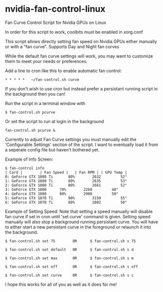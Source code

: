 # nvidia-fan-control-linux
Fan Curve Control Script for Nvidia GPUs on Linux

In order for this script to work, coolbits must be enabled in xorg.conf

This script allows directly setting fan speed on Nvidia GPUs either manually or with a "fan curve".
Supports Day and Night fan curves

While the default fan curve settings will work, you may want to customize them to meet your needs or
preferences.

Add a line to cron like this to enable automatic fan control:

```
* * * * *	~/fan-control.sh curve
```

If you don't wish to use cron but instead prefer a persistant running script in the background then you can!

Run the script in a terminal window with
```
$ fan-control.sh pcurve
```

Or set the script to run at login in the background
```
fan-control.sh pcurve &
```

Currently to adjust Fan Curve settings you must manually edit the 'Configurable Settings' section of the script. 
I want to eventually load it from a seperate config file but haven't bothered yet.

Example of Info Screen:

```
$ fan-control info
| Card |		| Fan Speed |	| Fan RPM |	| GPU Temp |
0: GeForce GTX 1080 Ti	     80%	    2632	     52°
1: GeForce GTX 1080 Ti	     80%	    2635	     53°
2: GeForce GTX 1080 Ti	     80%	    2661	     52°
3: GeForce GTX 1080	     70%	    2260	     48°
4: GeForce GTX 1080	     80%	    2908	     50°
5: GeForce GTX 1070 Ti	     90%	    3150	     55°
6: GeForce GTX 1070 Ti	     80%	    2802	     50°

```

Example of Setting Speed:
Note that setting a speed manually will disable fan curve if set in cron until 'set curve' command is given.
Setting speed manually will also stop a background running persistant curve. You will have to either start
a new persistant curve in the foreground or relaunch it into the background.

```
$ fan-control.sh set 75        OR      $ fan-control.sh s 75

$ fan-control.sh set default   OR      $ fan-control.sh s d

$ fan-control.sh set max       OR      $ fan-control.sh s m

$ fan-control.sh set off       OR      $ fan-control.sh s off

$ fan-control.sh set curve     OR      $ fan-control.sh s c
```

I hope this works for all of you as well as it does for me!
